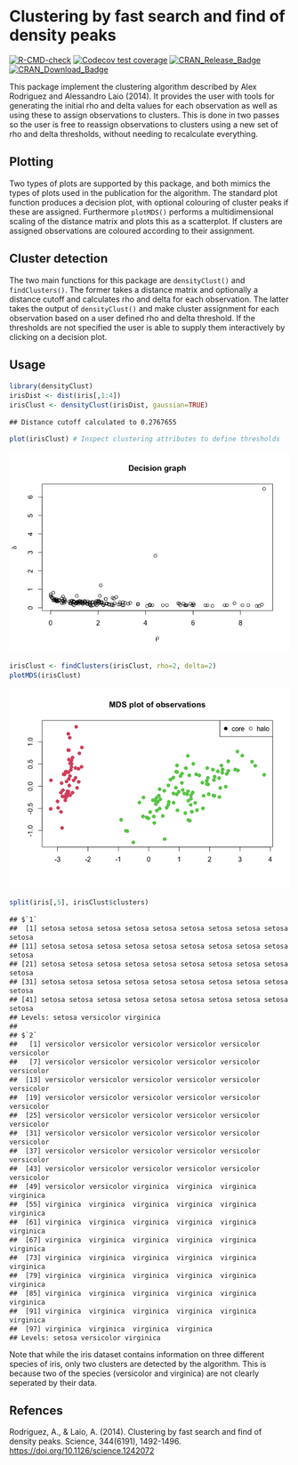 
# Clustering by fast search and find of density peaks

<!-- badges: start -->

[![R-CMD-check](https://github.com/thomasp85/densityClust/actions/workflows/R-CMD-check.yaml/badge.svg)](https://github.com/thomasp85/densityClust/actions/workflows/R-CMD-check.yaml)
[![Codecov test
coverage](https://codecov.io/gh/thomasp85/densityClust/branch/main/graph/badge.svg)](https://app.codecov.io/gh/thomasp85/densityClust?branch=main)
[![CRAN_Release_Badge](http://www.r-pkg.org/badges/version-ago/densityClust)](https://CRAN.R-project.org/package=densityClust)
[![CRAN_Download_Badge](http://cranlogs.r-pkg.org/badges/densityClust)](https://CRAN.R-project.org/package=densityClust)
<!-- badges: end -->

This package implement the clustering algorithm described by Alex
Rodriguez and Alessandro Laio (2014). It provides the user with tools
for generating the initial rho and delta values for each observation as
well as using these to assign observations to clusters. This is done in
two passes so the user is free to reassign observations to clusters
using a new set of rho and delta thresholds, without needing to
recalculate everything.

## Plotting

Two types of plots are supported by this package, and both mimics the
types of plots used in the publication for the algorithm. The standard
plot function produces a decision plot, with optional colouring of
cluster peaks if these are assigned. Furthermore `plotMDS()` performs a
multidimensional scaling of the distance matrix and plots this as a
scatterplot. If clusters are assigned observations are coloured
according to their assignment.

## Cluster detection

The two main functions for this package are `densityClust()` and
`findClusters()`. The former takes a distance matrix and optionally a
distance cutoff and calculates rho and delta for each observation. The
latter takes the output of `densityClust()` and make cluster assignment
for each observation based on a user defined rho and delta threshold. If
the thresholds are not specified the user is able to supply them
interactively by clicking on a decision plot.

## Usage

``` r
library(densityClust)
irisDist <- dist(iris[,1:4])
irisClust <- densityClust(irisDist, gaussian=TRUE)
```

    ## Distance cutoff calculated to 0.2767655

``` r
plot(irisClust) # Inspect clustering attributes to define thresholds
```

![](README_files/figure-gfm/unnamed-chunk-1-1.png)<!-- -->

``` r
irisClust <- findClusters(irisClust, rho=2, delta=2)
plotMDS(irisClust)
```

![](README_files/figure-gfm/unnamed-chunk-1-2.png)<!-- -->

``` r
split(iris[,5], irisClust$clusters)
```

    ## $`1`
    ##  [1] setosa setosa setosa setosa setosa setosa setosa setosa setosa setosa
    ## [11] setosa setosa setosa setosa setosa setosa setosa setosa setosa setosa
    ## [21] setosa setosa setosa setosa setosa setosa setosa setosa setosa setosa
    ## [31] setosa setosa setosa setosa setosa setosa setosa setosa setosa setosa
    ## [41] setosa setosa setosa setosa setosa setosa setosa setosa setosa setosa
    ## Levels: setosa versicolor virginica
    ## 
    ## $`2`
    ##   [1] versicolor versicolor versicolor versicolor versicolor versicolor
    ##   [7] versicolor versicolor versicolor versicolor versicolor versicolor
    ##  [13] versicolor versicolor versicolor versicolor versicolor versicolor
    ##  [19] versicolor versicolor versicolor versicolor versicolor versicolor
    ##  [25] versicolor versicolor versicolor versicolor versicolor versicolor
    ##  [31] versicolor versicolor versicolor versicolor versicolor versicolor
    ##  [37] versicolor versicolor versicolor versicolor versicolor versicolor
    ##  [43] versicolor versicolor versicolor versicolor versicolor versicolor
    ##  [49] versicolor versicolor virginica  virginica  virginica  virginica 
    ##  [55] virginica  virginica  virginica  virginica  virginica  virginica 
    ##  [61] virginica  virginica  virginica  virginica  virginica  virginica 
    ##  [67] virginica  virginica  virginica  virginica  virginica  virginica 
    ##  [73] virginica  virginica  virginica  virginica  virginica  virginica 
    ##  [79] virginica  virginica  virginica  virginica  virginica  virginica 
    ##  [85] virginica  virginica  virginica  virginica  virginica  virginica 
    ##  [91] virginica  virginica  virginica  virginica  virginica  virginica 
    ##  [97] virginica  virginica  virginica  virginica 
    ## Levels: setosa versicolor virginica

Note that while the iris dataset contains information on three different
species of iris, only two clusters are detected by the algorithm. This
is because two of the species (versicolor and virginica) are not clearly
seperated by their data.

## Refences

Rodriguez, A., & Laio, A. (2014). Clustering by fast search and find of
density peaks. Science, 344(6191), 1492-1496.
<https://doi.org/10.1126/science.1242072>
